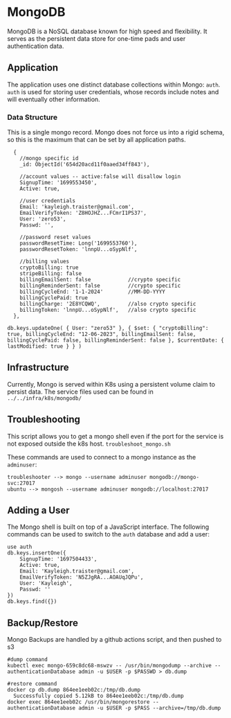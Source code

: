 # MongoDB
MongoDB is a NoSQL database known for high speed and flexibility. It serves as 
the persistent data store for one-time pads and user authentication data. 

## Application
The application uses one distinct database collections within Mongo:
`auth`. `auth` is used for storing user credentials, whose records
include notes and will eventually other information.  

### Data Structure
This is a single mongo record. Mongo does not force us into a rigid schema, 
so this is the maximum that can be set by all application paths.
```
  {
    //mongo specific id
    _id: ObjectId('654d20acd11f0aaed34ff843'),

    //account values -- active:false will disallow login
    SignupTime: '1699553450',
    Active: true,

    //user credentials
    Email: 'kayleigh.traister@gmail.com',
    EmailVerifyToken: 'Z8HOJHZ...FCmrI1PS37',
    User: 'zero53',
    Passwd: '',

    //password reset values
    passwordResetTime: Long('1699553760'),
    passwordResetToken: 'lnnpU...oSypNlf',

    //billing values
    cryptoBilling: true
    stripeBilling: false
    billingEmailSent: false            //crypto specific
    billingReminderSent: false         //crypto specific
    billingCycleEnd: '1-1-2024'        //MM-DD-YYYY
    billingCyclePaid: true
    billingCharge: '2E8YCQWQ',         //also crypto specific
    billingToken: 'lnnpU...oSypNlf',   //also crypto specific
  },

db.keys.updateOne( { User: "zero53" }, { $set: { "cryptoBilling": true, billingCycleEnd: "12-06-2023", billingEmailSent: false, billingCyclePaid: false, billingReminderSent: false }, $currentDate: { lastModified: true } } )
```

## Infrastructure
Currently, Mongo is served within K8s using a persistent volume claim to 
persist data. The service files used can be found in `../../infra/k8s/mongodb/`

## Troubleshooting
This script allows you to get a mongo shell even if the port for the service 
is not exposed outside the k8s host. `troubleshoot_mongo.sh`

These commands are used to connect to a mongo instance as the `adminuser`:
```
troubleshooter --> mongo --username adminuser mongodb://mongo-svc:27017
ubuntu --> mongosh --username adminuser mongodb://localhost:27017
```

## Adding a User
The Mongo shell is built on top of a JavaScript interface. The following 
commands can be used to switch to the `auth` database and add a user:
```
use auth
db.keys.insertOne({
    SignupTime: '1697504433',
    Active: true,
    Email: 'Kayleigh.traister@gmail.com',
    EmailVerifyToken: 'N5ZJgRA...AOAUqJQPu',
    User: 'Kayleigh',
    Passwd: ''
})
db.keys.find({})
```

## Backup/Restore
Mongo Backups are handled by a github actions script, and then pushed to s3
```
#dump command
kubectl exec mongo-659c8dc68-mswzv -- /usr/bin/mongodump --archive --authenticationDatabase admin -u $USER -p $PASSWD > db.dump

#restore command
docker cp db.dump 864ee1eeb02c:/tmp/db.dump
  Successfully copied 5.12kB to 864ee1eeb02c:/tmp/db.dump
docker exec 864ee1eeb02c /usr/bin/mongorestore --authenticationDatabase admin -u $USER -p $PASS --archive=/tmp/db.dump
```
